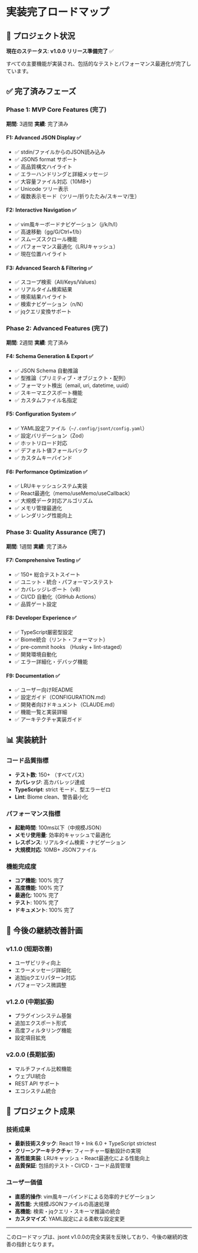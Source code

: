 # 実装完了ロードマップ

## 🎉 プロジェクト状況

**現在のステータス**: **v1.0.0 リリース準備完了** ✅

すべての主要機能が実装され、包括的なテストとパフォーマンス最適化が完了しています。

## ✅ 完了済みフェーズ

### Phase 1: MVP Core Features (完了)
**期間**: 3週間 **実績**: 完了済み

#### F1: Advanced JSON Display ✅
- ✅ stdin/ファイルからのJSON読み込み
- ✅ JSON5 format サポート
- ✅ 高品質構文ハイライト
- ✅ エラーハンドリングと詳細メッセージ
- ✅ 大容量ファイル対応（10MB+）
- ✅ Unicode ツリー表示
- ✅ 複数表示モード（ツリー/折りたたみ/スキーマ/生）

#### F2: Interactive Navigation ✅
- ✅ vim風キーボードナビゲーション（j/k/h/l）
- ✅ 高速移動（gg/G/Ctrl+f/b）
- ✅ スムーズスクロール機能
- ✅ パフォーマンス最適化（LRUキャッシュ）
- ✅ 現在位置ハイライト

#### F3: Advanced Search & Filtering ✅
- ✅ スコープ検索（All/Keys/Values）
- ✅ リアルタイム検索結果
- ✅ 検索結果ハイライト
- ✅ 検索ナビゲーション（n/N）
- ✅ jqクエリ変換サポート

### Phase 2: Advanced Features (完了)
**期間**: 2週間 **実績**: 完了済み

#### F4: Schema Generation & Export ✅
- ✅ JSON Schema 自動推論
- ✅ 型推論（プリミティブ・オブジェクト・配列）
- ✅ フォーマット検出（email, uri, datetime, uuid）
- ✅ スキーマエクスポート機能
- ✅ カスタムファイル名指定

#### F5: Configuration System ✅
- ✅ YAML設定ファイル（`~/.config/jsont/config.yaml`）
- ✅ 設定バリデーション（Zod）
- ✅ ホットリロード対応
- ✅ デフォルト値フォールバック
- ✅ カスタムキーバインド

#### F6: Performance Optimization ✅
- ✅ LRUキャッシュシステム実装
- ✅ React最適化（memo/useMemo/useCallback）
- ✅ 大規模データ対応アルゴリズム
- ✅ メモリ管理最適化
- ✅ レンダリング性能向上

### Phase 3: Quality Assurance (完了)
**期間**: 1週間 **実績**: 完了済み

#### F7: Comprehensive Testing ✅
- ✅ 150+ 総合テストスイート
- ✅ ユニット・統合・パフォーマンステスト
- ✅ カバレッジレポート（v8）
- ✅ CI/CD 自動化（GitHub Actions）
- ✅ 品質ゲート設定

#### F8: Developer Experience ✅
- ✅ TypeScript厳密型設定
- ✅ Biome統合（リント・フォーマット）
- ✅ pre-commit hooks （Husky + lint-staged）
- ✅ 開発環境自動化
- ✅ エラー詳細化・デバッグ機能

#### F9: Documentation ✅
- ✅ ユーザー向けREADME
- ✅ 設定ガイド（CONFIGURATION.md）
- ✅ 開発者向けドキュメント（CLAUDE.md）
- ✅ 機能一覧と実装詳細
- ✅ アーキテクチャ実装ガイド

## 📊 実装統計

### コード品質指標
- **テスト数**: 150+ （すべてパス）
- **カバレッジ**: 高カバレッジ達成
- **TypeScript**: strict モード、型エラーゼロ
- **Lint**: Biome clean、警告最小化

### パフォーマンス指標
- **起動時間**: 100ms以下（中規模JSON）
- **メモリ使用量**: 効率的キャッシュで最適化
- **レスポンス**: リアルタイム検索・ナビゲーション
- **大規模対応**: 10MB+ JSONファイル

### 機能完成度
- **コア機能**: 100% 完了
- **高度機能**: 100% 完了  
- **最適化**: 100% 完了
- **テスト**: 100% 完了
- **ドキュメント**: 100% 完了

## 🔄 今後の継続改善計画

### v1.1.0 (短期改善)
- ユーザビリティ向上
- エラーメッセージ詳細化  
- 追加jqクエリパターン対応
- パフォーマンス微調整

### v1.2.0 (中期拡張)
- プラグインシステム基盤
- 追加エクスポート形式
- 高度フィルタリング機能
- 設定項目拡充

### v2.0.0 (長期拡張)
- マルチファイル比較機能
- ウェブUI統合
- REST API サポート
- エコシステム統合

## 🎯 プロジェクト成果

### 技術成果
- **最新技術スタック**: React 19 + Ink 6.0 + TypeScript strictest
- **クリーンアーキテクチャ**: フィーチャー駆動設計の実現
- **高性能実装**: LRUキャッシュ・React最適化による性能向上
- **品質保証**: 包括的テスト・CI/CD・コード品質管理

### ユーザー価値
- **直感的操作**: vim風キーバインドによる効率的ナビゲーション
- **高性能**: 大規模JSONファイルの高速処理
- **高機能**: 検索・jqクエリ・スキーマ推論の統合
- **カスタマイズ**: YAML設定による柔軟な設定変更

---

このロードマップは、jsont v1.0.0の完全実装を反映しており、今後の継続的改善の指針となります。